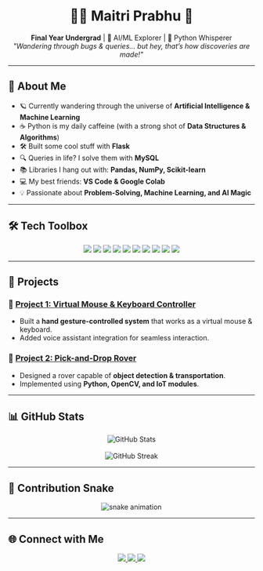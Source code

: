 <h1 align="center">👩‍💻 Maitri Prabhu 🚀</h1>
<p align="center">
  <b>Final Year Undergrad</b> | 🍭 AI/ML Explorer | 🐍 Python Whisperer <br>
  <i>"Wandering through bugs & queries... but hey, that’s how discoveries are made!"</i>
</p>

---

## 🌸 About Me  

- 🪐 Currently wandering through the universe of **Artificial Intelligence & Machine Learning**  
- ☕ Python is my daily caffeine (with a strong shot of **Data Structures & Algorithms**)  
- 🛠️ Built some cool stuff with **Flask**  
- 🔍 Queries in life? I solve them with **MySQL**  
- 📚 Libraries I hang out with: **Pandas, NumPy, Scikit-learn**  
- 💻 My best friends: **VS Code & Google Colab**  
- 💡 Passionate about **Problem-Solving, Machine Learning, and AI Magic**  

---

## 🛠️ Tech Toolbox  

<p align="center">
  <img src="https://img.shields.io/badge/Python-3776AB?style=for-the-badge&logo=python&logoColor=white"/>
  <img src="https://img.shields.io/badge/Flask-000000?style=for-the-badge&logo=flask&logoColor=white"/>
  <img src="https://img.shields.io/badge/MySQL-005C84?style=for-the-badge&logo=mysql&logoColor=white"/>
  <img src="https://img.shields.io/badge/Numpy-013243?style=for-the-badge&logo=numpy&logoColor=white"/>
  <img src="https://img.shields.io/badge/Pandas-150458?style=for-the-badge&logo=pandas&logoColor=white"/>
  <img src="https://img.shields.io/badge/Scikit--learn-F7931E?style=for-the-badge&logo=scikitlearn&logoColor=white"/>
  <img src="https://img.shields.io/badge/Git-F05033?style=for-the-badge&logo=git&logoColor=white"/>
  <img src="https://img.shields.io/badge/GitHub-181717?style=for-the-badge&logo=github&logoColor=white"/>
  <img src="https://img.shields.io/badge/VSCode-007ACC?style=for-the-badge&logo=visualstudiocode&logoColor=white"/>
  <img src="https://img.shields.io/badge/GoogleColab-F9AB00?style=for-the-badge&logo=googlecolab&logoColor=white"/>
</p>

---

## 🚀 Projects  

### 📌 [Project 1: Virtual Mouse & Keyboard Controller](https://github.com/YOUR-REPO-LINK)
- Built a **hand gesture-controlled system** that works as a virtual mouse & keyboard.  
- Added voice assistant integration for seamless interaction.  

### 📌 [Project 2: Pick-and-Drop Rover](https://github.com/YOUR-REPO-LINK)
- Designed a rover capable of **object detection & transportation**.  
- Implemented using **Python, OpenCV, and IoT modules**.  

---

## 📊 GitHub Stats  

<p align="center">
  <img src="https://github-readme-stats.vercel.app/api?username=Mai3Prabhu&show_icons=true&theme=tokyonight" alt="GitHub Stats" />  
  <br><br>
  <img src="https://github-readme-streak-stats.herokuapp.com/?user=Mai3Prabhu&theme=tokyonight" alt="GitHub Streak" />  
</p>

---

## 🐍 Contribution Snake  

<p align="center">
  <img src="https://github.com/Mai3Prabhu/Mai3Prabhu/blob/output/github-contribution-grid-snake.svg" alt="snake animation" />
</p>

---

## 🌐 Connect with Me  

<p align="center">
  <a href="mailto:YOUR-EMAIL">
    <img src="https://img.shields.io/badge/Gmail-D14836?style=for-the-badge&logo=gmail&logoColor=white" />
  </a>
  <a href="https://www.linkedin.com/in/YOUR-LINKEDIN">
    <img src="https://img.shields.io/badge/LinkedIn-0077B5?style=for-the-badge&logo=linkedin&logoColor=white" />
  </a>
  <a href="https://github.com/Mai3Prabhu">
    <img src="https://img.shields.io/badge/GitHub-181717?style=for-the-badge&logo=github&logoColor=white" />
  </a>
</p>
